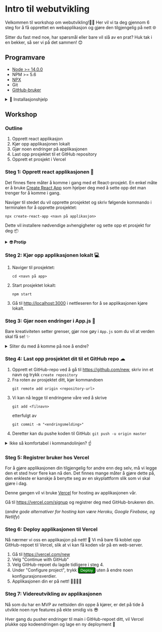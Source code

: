 # Intro til webutvikling
Velkommen til workshop om webutvikling!👋👋 Her vil vi ta deg gjennom 6 steg for å få opprettet en webapplikasjon og gjøre den tilgjengelig på nett 🌐

Sitter du fast med noe, har spørsmål eller bare vil slå av en prat? Huk tak i en bekker, så ser vi på det sammen! 😊  

## Programvare

- [Node >= 14.0.0](https://nodejs.orgen/)
- NPM >= 5.6
- [NPX](https://www.npmjs.com/package/npx)
- Git
- [GitHub-bruker](http://github.com/)

<details>
<summary>👷 Installasjonshjelp</summary>

### Installasjon av Node og NPM

[Node](https://nodejs.org) er et veldig populært program som brukes for å kjøre JavaScript-applikasjoner, og NPM (Node Package Manager) er et veldig populært program for å håndtere installasjon av JavaScript-pakker og -programmer.

For installasjon av Node og NPM, anbefaler vi å bruke verktøyet [Node Version Manager](https://github.com/nvm-sh/nvm), som regel kjent som bare `nvm`. `nvm` gjør det veldig lett å veksle mellom ulike Node-versjoner, avhengig av hva et gitt prosjekt er krever.

0. Sjekk om du har `Node` og `NPM` installert ved å kjøre:

   ```bash
   node --version
   npm --version
   ```

   Dersom disse kommandoene skriver ut versjonsnummer, kan du hoppe over resten av stegene.

1. Installer `nvm` med denne magiske kommandoen 🪄
   ```bash
   curl -o- https://raw.githubusercontent.com/nvm-sh/nvm/v0.39.2/install.sh | bash
   ```
   Man bør alltid være litt kritisk når man får beskjed om å _"bare kjøre denne linja i terminalen"_ på nett, men her har vi altså kun trukket med kommandoen som står beskrevet i `nvm` sin dokumentasjon. [Ta gjerne en nøyere titt på den her.](https://github.com/nvm-sh/nvm#installing-and-updating)

   <details>
    <summary>Bruker du Windows?💻</summary>

    den orginale nvm er ikke tilgjengelig på Windows. Du kan alltids forsøke å bruke [et alternativ](https://github.com/coreybutler/nvm-windows#installation--upgrades). Ellers kan du bare installere node uten nvm, direkte fra [NodeJS.org](https://nodejs.org/en/).
   </details>
2. Last ned og installer nyeste versjon av `node` og `npm` med:
   ```bash
   nvm install node
   ```
3. For å dobbeltsjekke at alt gikk som det skulle, kan du kjøre følgende for å sjekke den installerte versjonen:

   ```bash
   # Sjekk npm-versjon
   npm --version

   # Sjekk node-versjon
   node --version
   ```

### Installasjon av NPX

For å kunne kjøre JavaScript-kommandoer fra våre installerte pakker direkte fra terminalen, kan vi bruke et program som heter `npx` (Node Package Execute). `npx` kan enten kjøre lokalt installerte pakker sine programmer, eller laste ned pakker midlertidig og så kjøre dette 🤯
Vi skal bruke `npx` for å sette opp React-prosjektet vårt.

Installer `npx` med

```bash
npm install --global npx
```

`--global` gjør at pakken blir installert og tilgjengelig fra hvor som helst på datamaskinen din, og ikke bare i prosjektet man er inni.

</details>

## Workshop

### Outline

1. Opprett react applikasjon
2. Kjør opp applikasjonen lokalt
3. Gjør noen endringer på applikasjonen
4. Last opp prosjektet til et GitHub repository
5. Opprett et prosjekt i Vercel

### Steg 1: Opprett react applikasjonen 👶

Det finnes flere måter å komme i gang med et React-prosjekt. En enkel måte er å bruke [Create React App](https://create-react-app.dev/docs/getting-started/) som hjelper deg med å sette opp det man trenger for å komme i gang.

Naviger til stedet du vil opprette prosjektet og skriv følgende kommando i terminalen for å opprette prosjektet: 

```
npx create-react-app <navn på applikasjon>
```

Dette vil installere nødvendige avhengigheter og sette opp et prosjekt for deg 📦

<details>
<summary><b>🤓 Protip</b></summary>

JavaScript er ikke kjent for å være det mest typesikre programmeringsspråket. I store prosjekter er det veldig vanlig å bruke [TypeScript](https://www.typescriptlang.org/), som er JavaScript utvidet med syntax for typer.

For å opprette et React-prosjekt med Typescript, kan du kjøre følgende kommando:

```
npx create-react-app <navn på applikasjon> --template typescript
```

---

</details>

### Steg 2: Kjør opp applikasjonen lokalt 💻

1. Naviger til prosjektet:

   ```
   cd <navn på app>
   ```

2. Start prosjektet lokalt:
   ```
   npm start
   ```
3. Gå til [http://localhost:3000](http://localhost:3000) i nettleseren for å se applikasjonen kjøre lokalt.

### Steg 3: Gjør noen endringer i App.js 📝

Bare kreativiteten setter grenser, gjør noe gøy i `App.js` som du vil at verden skal få se! ✨

<details>
<summary>Sliter du med å komme på noe å endre?</summary>

En enkel endring man kan gjøre er å endre teksten i `App.js`-fila.

```diff
import logo from './logo.svg';
import './App.css';

function App() {
  return (
    <div className="App">
      <header className="App-header">
        <img src={logo} className="App-logo" alt="logo" />
        <p>
-         Edit <code>src/App.js</code> and save to reload.
+         Hallo! 👋
        </p>
        <a
          className="App-link"
          href="https://reactjs.org"
          target="_blank"
          rel="noopener noreferrer"
        >
          Learn React
        </a>
      </header>
    </div>
  );
}

export default App;
```

</details>

### Steg 4: Last opp prosjektet dit til et GitHub repo ☁

1. Opprett et GitHub-repo ved å gå til https://github.com/new, skriv inn et navn og trykk `create repository`
2. Fra roten av prosjektet ditt, kjør kommandoen
   ```
   git remote add origin <repository-url>
   ```
3. Vi kan nå legge til endringene våre ved å skrive
   ```
   git add <filnavn>
   ```
   etterfulgt av
   ```
   git commit -m "<endringsmelding>"
   ```
4. Deretter kan du pushe koden til GitHub:
`git push -u origin master` 

<details>
<summary>Ikke så komfortabel i kommandolinjen? ☝</summary>
Man kan også laste opp applikasjonsfilene til GitHub direkte i GitHub sitt grensesnitt. Gå til www.github.com/DittBrukernavn/DittRepository/upload.


Man kan også bruke [GitHub Desktop](https://desktop.github.com/), som tilbyr et grafisk grensesnitt for å jobbe med Git.
</details>

### Steg 5: Registrer bruker hos Vercel 
For å gjøre applikasjonen din tilgjengelig for andre enn deg selv, må vi legge den et sted hvor flere kan nå den. Det finnes mange måter å gjøre dette på, den enkleste er kanskje å benytte seg av en skyplattform slik som vi skal gjøre i dag.

Denne gangen vil vi bruke [Vercel](https://vercel.com/signup) for hosting av applikasjonen vår. 

Gå til https://vercel.com/signup og registrer deg med GitHub-brukeren din.


(_andre gode alternativer for hosting kan være Heroku, Google Firebase, og Netlify_)

### Steg 6: Deploy applikasjonen til Vercel
Nå nærmer vi oss en applikasjon på nett! 🤩 Vi må bare få koblet opp GitHub-repoet til Vercel, slik at vi kan få koden vår på en web-server. 

1. Gå til https://vercel.com/new
2. Velg "Continue with GitHub"
3. Velg GitHub-repoet du lagde tidligere i steg 4.
4. Under "Configure project", trykk <button style="background-color:green; color: white; border-radius: 5px">Deploy</button> uten å endre noen konfigurasjonsverdier.
5. Applikasjonen din er på nett! 🥳🥳🥳🥳 

### Steg 7: Videreutvikling av applikasjonen

Nå som du har en MVP av nettsiden din oppe å kjører, er det på tide å utvikle noen nye features på ekte smidig vis 😎 

Hver gang du pusher endringer til main i GitHub-repoet ditt, vil Vercel plukke opp kodeendringen og lage en ny deployment 🚀
